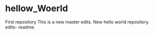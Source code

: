 # hellow_Woerld
First repository
This is a new master edits.
New hello world repository.
edits- readme.
